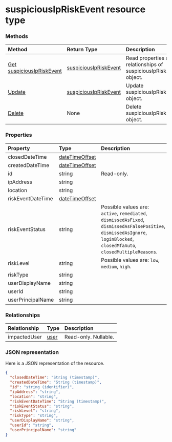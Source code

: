 # suspiciousIpRiskEvent resource type




### Methods

| Method		   | Return Type	|Description|
|:---------------|:--------|:----------|
|[Get suspiciousIpRiskEvent](../api/suspiciousipriskevent_get.md) | [suspiciousIpRiskEvent](suspiciousipriskevent.md) |Read properties and relationships of suspiciousIpRiskEvent object.|
|[Update](../api/suspiciousipriskevent_update.md) | [suspiciousIpRiskEvent](suspiciousipriskevent.md)	|Update suspiciousIpRiskEvent object. |
|[Delete](../api/suspiciousipriskevent_delete.md) | None |Delete suspiciousIpRiskEvent object. |

### Properties
| Property	   | Type	|Description|
|:---------------|:--------|:----------|
|closedDateTime|[dateTimeOffset](datetimeoffset.md)||
|createdDateTime|[dateTimeOffset](datetimeoffset.md)||
|id|string| Read-only.|
|ipAddress|string||
|location|string||
|riskEventDateTime|[dateTimeOffset](datetimeoffset.md)||
|riskEventStatus|string| Possible values are: `active`, `remediated`, `dismissedAsFixed`, `dismissedAsFalsePositive`, `dismissedAsIgnore`, `loginBlocked`, `closedMfaAuto`, `closedMultipleReasons`.|
|riskLevel|string| Possible values are: `low`, `medium`, `high`.|
|riskType|string||
|userDisplayName|string||
|userId|string||
|userPrincipalName|string||

### Relationships
| Relationship | Type	|Description|
|:---------------|:--------|:----------|
|impactedUser|[user](user.md)| Read-only. Nullable.|

### JSON representation

Here is a JSON representation of the resource.

<!-- {
  "blockType": "resource",
  "optionalProperties": [

  ],
  "@odata.type": "microsoft.graph.suspiciousIpRiskEvent"
}-->

```json
{
  "closedDateTime": "String (timestamp)",
  "createdDateTime": "String (timestamp)",
  "id": "string (identifier)",
  "ipAddress": "string",
  "location": "string",
  "riskEventDateTime": "String (timestamp)",
  "riskEventStatus": "string",
  "riskLevel": "string",
  "riskType": "string",
  "userDisplayName": "string",
  "userId": "string",
  "userPrincipalName": "string"
}

```

<!-- uuid: 8fcb5dbc-d5aa-4681-8e31-b001d5168d79
2015-10-25 14:57:30 UTC -->
<!-- {
  "type": "#page.annotation",
  "description": "suspiciousIpRiskEvent resource",
  "keywords": "",
  "section": "documentation",
  "tocPath": ""
}-->